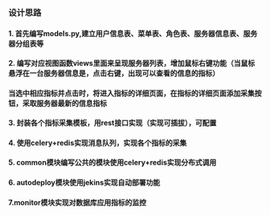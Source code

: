 ### 设计思路
#### 1. 首先编写models.py,建立用户信息表、菜单表、角色表、服务器信息表、服务器分组表等
#### 2. 编写对应视图函数views里面来呈现服务器列表，增加鼠标右键功能（当鼠标悬浮在一台服务器信息是，点击右键，出现可以查看的信息的指标）
#### 当选中相应指标并点击时，将进入指标的详细页面，在指标的详细页面添加采集按钮，采取服务器最新的信息指标
#### 3. 封装各个指标采集模板，用rest接口实现（实现可插拔），可配置
#### 4. 使用celery+redis实现消息队列，实现各个指标的采集
#### 5. common模块编写公共的模块使用celery+redis实现分布式调用
#### 6. autodeploy模块使用jekins实现自动部署功能
#### 7.monitor模块实现对数据库应用指标的监控

